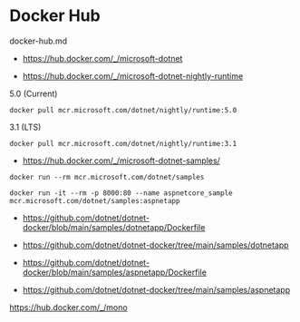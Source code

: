 # Docker Hub

docker-hub.md

*   https://hub.docker.com/_/microsoft-dotnet

*   https://hub.docker.com/_/microsoft-dotnet-nightly-runtime


5.0 (Current)

```
docker pull mcr.microsoft.com/dotnet/nightly/runtime:5.0
```

3.1 (LTS)

```
docker pull mcr.microsoft.com/dotnet/nightly/runtime:3.1
```


*   https://hub.docker.com/_/microsoft-dotnet-samples/

```
docker run --rm mcr.microsoft.com/dotnet/samples
```

```
docker run -it --rm -p 8000:80 --name aspnetcore_sample mcr.microsoft.com/dotnet/samples:aspnetapp
```

*   https://github.com/dotnet/dotnet-docker/blob/main/samples/dotnetapp/Dockerfile

*   https://github.com/dotnet/dotnet-docker/tree/main/samples/dotnetapp


*   https://github.com/dotnet/dotnet-docker/blob/main/samples/aspnetapp/Dockerfile

*   https://github.com/dotnet/dotnet-docker/tree/main/samples/aspnetapp




https://hub.docker.com/_/mono


